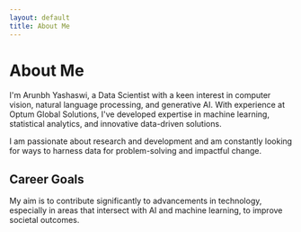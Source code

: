 ```yaml
---
layout: default
title: About Me
---
```


# About Me

I'm Arunbh Yashaswi, a Data Scientist with a keen interest in computer vision, natural language processing, and generative AI. With experience at Optum Global Solutions, I've developed expertise in machine learning, statistical analytics, and innovative data-driven solutions.

I am passionate about research and development and am constantly looking for ways to harness data for problem-solving and impactful change.

## Career Goals
My aim is to contribute significantly to advancements in technology, especially in areas that intersect with AI and machine learning, to improve societal outcomes.
